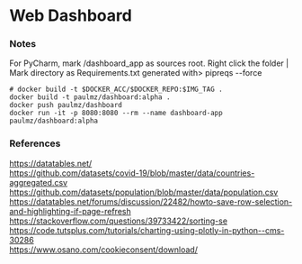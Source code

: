 # Web Dashboard

### Notes
For PyCharm, mark /dashboard_app as sources root. Right click the folder | Mark directory as
Requirements.txt generated with> pipreqs --force
```
# docker build -t $DOCKER_ACC/$DOCKER_REPO:$IMG_TAG .
docker build -t paulmz/dashboard:alpha .
docker push paulmz/dashboard
docker run -it -p 8080:8080 --rm --name dashboard-app paulmz/dashboard:alpha
```

### References
https://datatables.net/  
https://github.com/datasets/covid-19/blob/master/data/countries-aggregated.csv  
https://github.com/datasets/population/blob/master/data/population.csv  
https://datatables.net/forums/discussion/22482/howto-save-row-selection-and-highlighting-if-page-refresh  
https://stackoverflow.com/questions/39733422/sorting-se  
https://code.tutsplus.com/tutorials/charting-using-plotly-in-python--cms-30286  
https://www.osano.com/cookieconsent/download/  
